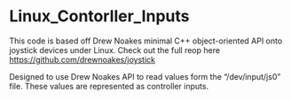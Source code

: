 # Linux_Contorller_Inputs

This code is based off Drew Noakes minimal C++ object-oriented API onto joystick devices under Linux.
Check out the full reop here https://github.com/drewnoakes/joystick

Designed to use Drew Noakes API to read values form the “/dev/input/js0” file. These values are represented as controller inputs.
